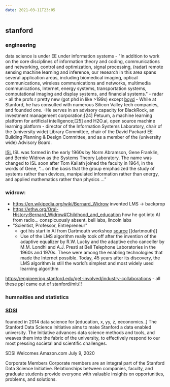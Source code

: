 ```yaml
---
date: 2021-03-11T23:05
---
```



## stanford
 ### engineering
data science is under EE under information systems
    - "In addition to work on the core disciplines of information theory and coding, communications and networking, control and optimization, signal processing, (radar) remote sensing machine learning and inference, our research in this area spans several application areas, including biomedical imaging, optical communications, wireless communications and networks, multimedia communications, Internet, energy systems, transportation systems, computational imaging and display systems, and financial systems."
        - radar
    - all the profs r pretty new (got phd in like >199x) except [boyd](https://profiles.stanford.edu/stephen-boyd)
            - While at Stanford, he has consulted with numerous Silicon Valley tech companies, and founded one. 
            -He serves in an advisory capacity for BlackRock, an investment management corporation;[24] Petuum, a machine learning platform for artificial intelligence;[25] and H2O.ai, open source machine learning platform
                - director of the Information Systems Laboratory, chair of the (university wide) Library Committee, chair of the David Packard EE Building Planning & Design Committee, and as a member of the (university wide) Advisory Board.
                
[ISL](https://isl.stanford.edu/about.html)
ISL was formed in the early 1960s by Norm Abramson, Gene Franklin, and Bernie Widrow as the Systems Theory Laboratory. The name was changed to ISL soon after Tom Kailath joined the faculty in 1964, in the words of Gene, “… on the basis that the group emphasized the study of systems rather than devices, manipulated information rather than energy, and applied mathematics rather than physics …”
### widrow: 
- https://en.wikipedia.org/wiki/Bernard_Widrow invented LMS -> backprop
- https://ethw.org/Oral-History:Bernard_Widrow#Childhood_and_education how he got into AI from radio... conspicuously absent. bell labs, lincoln labs
- "Scientist, Professor, Entrepreneur"
    - got his start in AI from Dartmouth workshop [source](http://www.uncini.com/dida/aaml/dida_mat/2005_Widrow_Thinking%20about%20thinking_the%20discovery%20of%20the%20LMS%20algorithm.pdf) [[dartmouth]]
    - Use of the LMS algorithm really took off after the invention of the adaptive equalizer by R.W. Lucky and the adaptive echo canceller by M.M. Londhi and A.J. Presti at Bell Telephone Laboratories in the 1960s and 1970s. These were among the enabling technologies that made the Internet possible. Today, 45 years after its discovery, the LMS algorithm is still the world’s simplest and most widely used learning algorithm


https://engineering.stanford.edu/get-involved/industry-collaborations
     - all these ppl came out of stanford/mit/!!

### humnaities and statistics
### [SDSI](https://sdsi.stanford.edu/news)
founded in 2014 
data science for [education, x, yy, z, eeconomics..]
The Stanford Data Science Initiative aims to make Stanford a data enabled university. The Initiative advances data science methods and tools, and weaves them into the fabric of the university, to effectively respond to our most pressing societal and scientific challenges.

SDSI Welcomes Amazon.com
July 9, 2020

Corporate Members
Corporate members are an integral part of the Stanford Data Science Initiative. Relationships between companies, faculty, and graduate students provide everyone with valuable insights on opportunities, problems, and solutions.